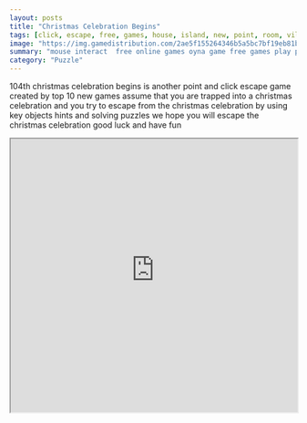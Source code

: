 ```yaml
---
layout: posts
title: "Christmas Celebration Begins"
tags: [click, escape, free, games, house, island, new, point, room, villa, walkthrough, luxury, jail, free, online, games, oyna, game, free, games, play, play, games]
image: "https://img.gamedistribution.com/2ae5f155264346b5a5bc7bf19eb81bee.jpg"
summary: "mouse interact  free online games oyna game free games play play games"
category: "Puzzle"
---
```


104th christmas celebration begins is another point and click escape game created by top 10 new games assume that you are trapped into a christmas celebration and you try to escape from the christmas celebration by using key objects hints and solving puzzles we hope you will escape the christmas celebration good luck and have fun

<iframe width="100%" height="480px;" src="https://flash.gamedistribution.com?game=2ae5f155264346b5a5bc7bf19eb81bee"></iframe>